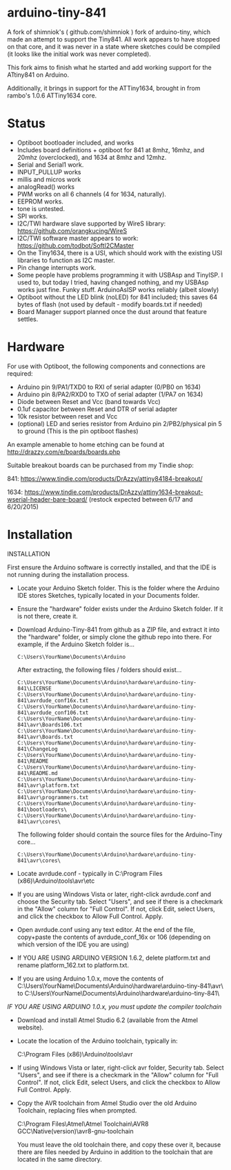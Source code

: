 arduino-tiny-841
============

A fork of shimniok's ( github.com/shimniok ) fork of arduino-tiny, which made an attempt to support the Tiny841. All work appears to have stopped on that core, and it was never in a state where sketches could be compiled (it looks like the initial work was never completed). 

This fork aims to finish what he started and add working support for the ATtiny841 on Arduino. 

Additionally, it brings in support for the ATTiny1634, brought in from rambo's 1.0.6 ATTiny1634 core. 

Status
===========

* Optiboot bootloader included, and works
* Includes board definitions + optiboot for 841 at 8mhz,  16mhz, and 20mhz (overclocked), and 1634 at 8mhz and 12mhz.
* Serial and Serial1 work. 
* INPUT_PULLUP works
* millis and micros work
* analogRead() works
* PWM works on all 6 channels (4 for 1634, naturally). 
* EEPROM works.
* tone is untested. 
* SPI works. 
* I2C/TWI hardware slave supported by WireS library: https://github.com/orangkucing/WireS
* I2C/TWI software master appears to work: https://github.com/todbot/SoftI2CMaster
* On the Tiny1634, there is a USI, which should work with the existing USI libraries to function as I2C master. 
* Pin change interrupts work.
* Some people have problems programming it with USBAsp and TinyISP. I used to, but today I tried, having changed nothing, and my USBAsp works just fine. Funky stuff. ArduinoAsISP works reliably (albeit slowly)
* Optiboot without the LED blink (noLED) for 841 included; this saves 64 bytes of flash (not used by default - modify boards.txt if needed)
* Board Manager support planned once the dust around that feature settles. 


Hardware
============

For use with Optiboot, the following components and connections are required:
* Arduino pin 9/PA1/TXD0 to RXI of serial adapter (0/PB0 on 1634)
* Arduino pin 8/PA2/RXD0 to TXO of serial adapter (1/PA7 on 1634)
* Diode between Reset and Vcc (band towards Vcc)
* 0.1uf capacitor between Reset and DTR of serial adapter
* 10k resistor between reset and Vcc
* (optional) LED and series resistor from Arduino pin 2/PB2/physical pin 5 to ground (This is the pin optiboot flashes)

An example amenable to home etching can be found at http://drazzy.com/e/boards/boards.php

Suitable breakout boards can be purchased from my Tindie shop:

841: https://www.tindie.com/products/DrAzzy/attiny84184-breakout/ 

1634: https://www.tindie.com/products/DrAzzy/attiny1634-breakout-wserial-header-bare-board/ (restock expected between 6/17 and 6/20/2015)

Installation
============

INSTALLATION

First ensure the Arduino software is correctly installed, and that the IDE is not running during the installation process. 


* Locate your Arduino Sketch folder.  This is the folder where the Arduino IDE
  stores Sketches, typically located in your Documents folder. 

* Ensure the "hardware" folder exists under the Arduino Sketch folder. If it is not there, create it. 

* Download Arduino-Tiny-841 from github as a ZIP file, and extract it into the 
  "hardware" folder, or simply clone the github repo into there.  For example,
  if the Arduino Sketch folder is...

      C:\Users\YourName\Documents\Arduino

  After extracting, the following files / folders should exist...

      C:\Users\YourName\Documents\Arduino\hardware\arduino-tiny-841\LICENSE
      C:\Users\YourName\Documents\Arduino\hardware\arduino-tiny-841\avrdude_conf16x.txt
      C:\Users\YourName\Documents\Arduino\hardware\arduino-tiny-841\avrdude_conf106.txt
      C:\Users\YourName\Documents\Arduino\hardware\arduino-tiny-841\avr\Boards106.txt
      C:\Users\YourName\Documents\Arduino\hardware\arduino-tiny-841\avr\Boards.txt
      C:\Users\YourName\Documents\Arduino\hardware\arduino-tiny-841\ChangeLog
      C:\Users\YourName\Documents\Arduino\hardware\arduino-tiny-841\README
      C:\Users\YourName\Documents\Arduino\hardware\arduino-tiny-841\README.md
      C:\Users\YourName\Documents\Arduino\hardware\arduino-tiny-841\avr\platform.txt
      C:\Users\YourName\Documents\Arduino\hardware\arduino-tiny-841\avr\programmers.txt
      C:\Users\YourName\Documents\Arduino\hardware\arduino-tiny-841\bootloaders\
      C:\Users\YourName\Documents\Arduino\hardware\arduino-tiny-841\avr\cores\

  The following folder should contain the source files for the Arduino-Tiny
  core...

      C:\Users\YourName\Documents\Arduino\hardware\arduino-tiny-841\avr\cores\

* Locate avrdude.conf - typically in 
  C:\Program Files (x86)\Arduino\tools\avr\etc 

* If you are using Windows Vista or later, right-click avrdude.conf and
  choose the Security tab. Select "Users", and see if there is a checkmark 
  in the "Allow" column for "Full Control". If not, click Edit, select Users, 
  and click the checkbox to Allow Full Control. Apply.

* Open avrdude.conf using any text editor. At the end of the file, copy+paste the contents of avrdude_conf_16x or 106 (depending on which version of the IDE you are using)

* If YOU ARE USING ARDUINO VERSION 1.6.2, delete platform.txt and rename platform_162.txt to platform.txt. 

* If you are using Arduino 1.0.x, move the contents of C:\Users\YourName\Documents\Arduino\hardware\arduino-tiny-841\avr\ to C:\Users\YourName\Documents\Arduino\hardware\arduino-tiny-841\ 

*IF YOU ARE USING ARDUINO 1.0.x, you must update the compiler toolchain* 
  
* Download and install Atmel Studio 6.2 (available from the Atmel website). 

* Locate the location of the Arduino toolchain, typically in:

  C:\Program Files (x86)\Arduino\tools\avr

* If using Windows Vista or later, right-click avr folder, Security tab. 
  Select "Users", and see if there is a checkmark in the "Allow" column for
  "Full Control". If not, click Edit, select Users, and click the checkbox
  to Allow Full Control. Apply.

* Copy the AVR toolchain from Atmel Studio over the old Arduino Toolchain, 
  replacing files when prompted. 

  C:\Program Files\Atmel\Atmel Toolchain\AVR8 GCC\Native\(version)\avr8-gnu-toolchain

  You must leave the old toolchain there, and copy these over it, because
  there are files needed by Arduino in addition to the toolchain that are
  located in the same directory. 
